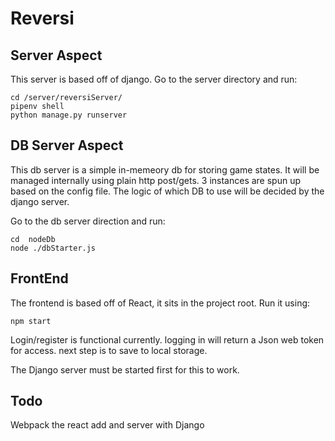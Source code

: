 # Reversi

## Server Aspect
This server is based off of django. Go to the server directory and run:
```
cd /server/reversiServer/
pipenv shell
python manage.py runserver
```

## DB Server Aspect
This db server is a simple in-memeory db for storing game states. It will be managed internally using plain http post/gets. 3 instances are spun up based on the config file.
The logic of which DB to use will be decided by the django server.

Go to the db server direction and run:
```
cd  nodeDb
node ./dbStarter.js
```

## FrontEnd

The frontend is based off of React, it sits in the project root. Run it using:
```
npm start
```

Login/register is functional currently. logging in will return a Json web token for access. next step is to save to local storage.

The Django server must be started first for this to work.

## Todo

Webpack the react add and server with Django

